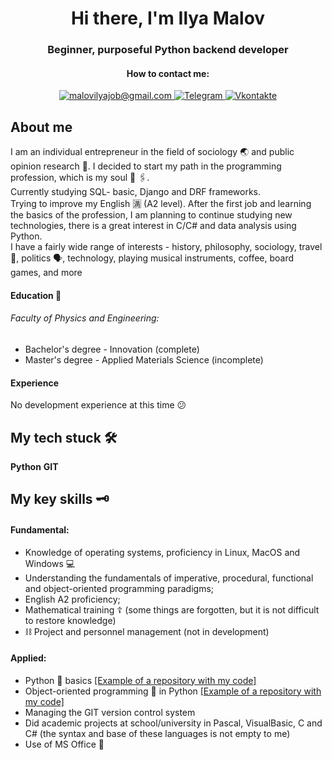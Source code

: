 <div id="header" align="center">
	<h1>Hi there, I'm Ilya Malov</h1>
	<h3>Beginner, purposeful Python backend developer</h3>
</div>
<div id="socials" align="center">
<h4>How to contact me:</h4>
<a href="mailto:malovilyajob@gmail.com">
<img src="https://img.shields.io/badge/Gmail -red?style=for-the-badge&logo=gmail&logoColor=white" alt="malovilyajob@gmail.com">
<a href="https://t.me/Motaya" align="center">
<img src="https://img.shields.io/badge/Telegram-blue?style=for-the-badge&logo=telegram&logoColor=white" alt="Telegram">
</a>
<a href="https://m.vk.com/mozhno_ni_nado" align="center">
<img src="https://img.shields.io/badge/Vkontakte-grey?style=for-the-badge&logo=vk&logoColor=white" alt="Vkontakte">
</a>
</div>

## About me
I am an individual entrepreneur in the field of sociology :earth_asia: and public opinion research :firecracker:. I decided to start my path in the programming profession, which is my soul :floppy_disk: 🖇.<br>
Currently studying SQL- basic, Django and DRF frameworks.<br>
Trying to improve my English 🈵 (A2 level). After the first job and learning the basics of the profession, I am planning to continue studying new technologies, there is a great interest in C/C# and data analysis using Python.<br>
I have a fairly wide range of interests - history, philosophy, sociology, travel :footprints:, politics :speaking_head:, technology, playing musical instruments, coffee, board games, and more<br>

#### Education :herb:
###### Faculty of Physics and Engineering: 
- Bachelor's degree - Innovation (complete)
- Master's degree - Applied Materials Science (incomplete)

#### Experience
No development experience at this time :confused:

## My tech stuck 🛠️
**Python**
**GIT**

## My key skills :old_key:
#### Fundamental:
- Knowledge of operating systems, proficiency in Linux, MacOS and Windows :computer:
- Understanding the fundamentals of imperative, procedural, functional and object-oriented programming paradigms;
- English A2 proficiency;
- Mathematical training :orthodox_cross: (some things are forgotten, but it is not difficult to restore knowledge)
- :chains: Project and personnel management (not in development)
#### Applied:
- Python :snake: basics [[Example of a repository with my code]](https://github.com/Motayassa/Basic_Internship_S-P_part1)
- Object-oriented programming :door: in Python [[Example of a repository with my code]](https://github.com/Motayassa/OOP_in_Python)
- Managing the GIT version control system
- Did academic projects at school/university in Pascal, VisualBasic, C and C# (the syntax and base of these languages is not empty to me)
- Use of MS Office :pushpin: